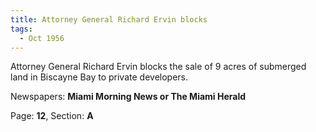 ```yaml
---  
title: Attorney General Richard Ervin blocks  
tags:  
  - Oct 1956  
---  
```

  
Attorney General Richard Ervin blocks the sale of 9 acres of submerged land in Biscayne Bay to private developers.  
  
Newspapers: **Miami Morning News or The Miami Herald**  
  
Page: **12**, Section: **A** 
